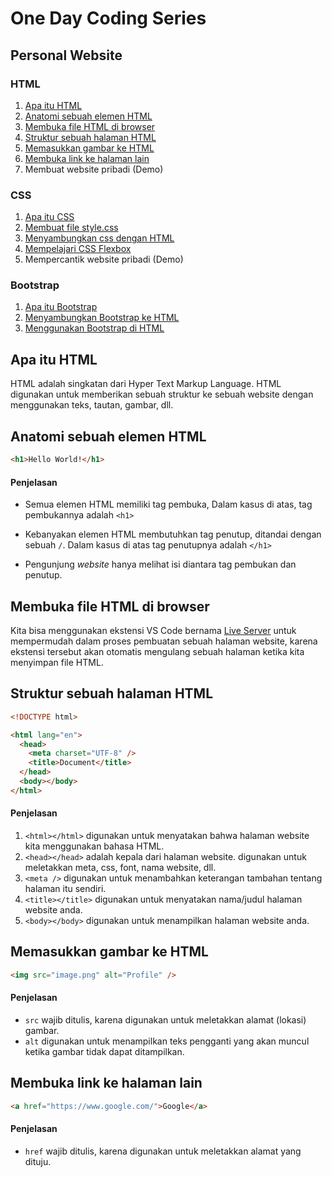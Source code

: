 # One Day Coding Series

## Personal Website

### HTML

1. [Apa itu HTML](#html_1)
2. [Anatomi sebuah elemen HTML](#html_2)
3. [Membuka file HTML di browser](#html_3)
4. [Struktur sebuah halaman HTML](#html_4)
5. [Memasukkan gambar ke HTML](#html_5)
6. [Membuka link ke halaman lain](#html_6)
7. Membuat website pribadi (Demo)

### CSS

1. [Apa itu CSS](#css_1)
2. [Membuat file style.css](#css_1)
3. [Menyambungkan css dengan HTML](#css_1)
4. [Mempelajari CSS Flexbox](#css_1)
5. Mempercantik website pribadi (Demo)

### Bootstrap

1. [Apa itu Bootstrap](#bootstrap_1)
2. [Menyambungkan Bootstrap ke HTML](#bootstrap_2)
3. [Menggunakan Bootstrap di HTML](#bootstrap_3)

<a name="html_1" />

## Apa itu HTML

HTML adalah singkatan dari Hyper Text Markup Language. HTML digunakan untuk memberikan sebuah struktur ke sebuah website dengan menggunakan teks, tautan, gambar, dll.

<a name="html_2" />

## Anatomi sebuah elemen HTML

```html
<h1>Hello World!</h1>
```

#### Penjelasan

- Semua elemen HTML memiliki tag pembuka, Dalam kasus di atas, tag pembukannya adalah `<h1>`

- Kebanyakan elemen HTML membutuhkan tag penutup, ditandai dengan sebuah `/`. Dalam kasus di atas tag penutupnya adalah `</h1>`

- Pengunjung _website_ hanya melihat isi diantara tag pembukan dan penutup.

<a name="html_3" />

## Membuka file HTML di browser

Kita bisa menggunakan ekstensi VS Code bernama [Live Server](https://marketplace.visualstudio.com/items?itemName=ritwickdey.LiveServer) untuk mempermudah dalam proses pembuatan sebuah halaman website, karena ekstensi tersebut akan otomatis mengulang sebuah halaman ketika kita menyimpan file HTML.

<a name="html\_4" />

## Struktur sebuah halaman HTML

```html
<!DOCTYPE html>

<html lang="en">
  <head>
    <meta charset="UTF-8" />
    <title>Document</title>
  </head>
  <body></body>
</html>
```

#### Penjelasan

1.  `<html></html>` digunakan untuk menyatakan bahwa halaman website kita menggunakan bahasa HTML.
2.  `<head></head>` adalah kepala dari halaman website. digunakan untuk meletakkan meta, css, font, nama website, dll.
3.  `<meta />` digunakan untuk menambahkan keterangan tambahan tentang halaman itu sendiri.
4.  `<title></title>` digunakan untuk menyatakan nama/judul halaman website anda.
5.  `<body></body>` digunakan untuk menampilkan halaman website anda.

<a name="html_5" />

## Memasukkan gambar ke HTML

```html
<img src="image.png" alt="Profile" />
```

#### Penjelasan

- `src` wajib ditulis, karena digunakan untuk meletakkan alamat (lokasi) gambar.
- `alt` digunakan untuk menampilkan teks pengganti yang akan muncul ketika gambar tidak dapat ditampilkan.

<a name="html_6" />

## Membuka link ke halaman lain

```html
<a href="https://www.google.com/">Google</a>
```

#### Penjelasan

- `href` wajib ditulis, karena digunakan untuk meletakkan alamat yang dituju.
